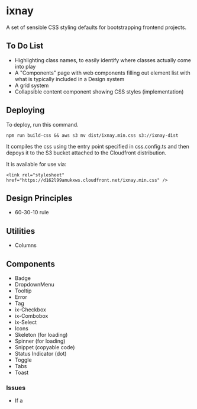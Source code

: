 # ixnay

A set of sensible CSS styling defaults for bootstrapping frontend projects.

## To Do List

- Highlighting class names, to easily identify where classes actually come into play
- A "Components" page with web components filling out element list with what is typically included in a Design system
- A grid system
- Collapsible content component showing CSS styles (implementation)

## Deploying

To deploy, run this command.

```
npm run build-css && aws s3 mv dist/ixnay.min.css s3://ixnay-dist
```

It compiles the css using the entry point specified in css.config.ts and then depoys it to the S3 bucket attached to the Cloudfront distribution.

It is available for use via:

```
<link rel="stylesheet" href="https://d162l99amukxws.cloudfront.net/ixnay.min.css" />
```

## Design Principles

- 60-30-10 rule

## Utilities

- Columns

## Components

- Badge
- DropdownMenu
- Tooltip
- Error
- Tag
- ix-Checkbox
- ix-Combobox
- ix-Select
- Icons
- Skeleton (for loading)
- Spinner (for loading)
- Snippet (copyable code)
- Status Indicator (dot)
- Toggle
- Tabs
- Toast

### Issues

- If a 